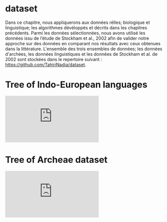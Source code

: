# dataset
Dans ce chapitre, nous appliquerons aux données rélles; biologique et linguistique; les algorithmes dévéloppés et décrits dans les chapitres précédents. Parmi les données sélectionnées, nous avons utilisé les données issu de l’étude de Stockham et al., 2002 afin de valider notre approche sur des données en comparant nos résultats avec ceux obtenues dans la littérature. L'ensemble des trois ensembles de données; les données d'archées, les données linguistiques et les données de Stockham et al. de 2002 sont stockées dans le repertoire suivant : https://github.com/TahiriNadia/dataset.

# Tree of Indo-European languages
![Indo-European languages tree](https://github.com/TahiriNadia/dataset/tree/master/img/IE_lang.pdf)

# Tree of Archeae dataset
![Archeae tree](https://github.com/TahiriNadia/dataset/tree/master/img/archeae.pdf)
